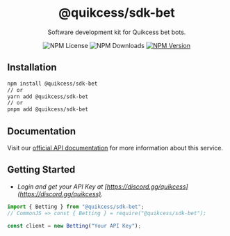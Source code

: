 <h1 align="center">@quikcess/sdk-bet</h1>
<p align="center">Software development kit for Quikcess bet bots.</p>

<div align="center">
  <div style="width: fit-content; display: flex; align-items: flex-start; gap: 4px;">
    <img alt="NPM License" src="https://img.shields.io/npm/l/@quikcess/sdk-bet">
    <img alt="NPM Downloads" src="https://img.shields.io/npm/dw/@quikcess/sdk-bet">
    <a href="https://npmjs.com/package/@quikcess/sdk-bet">
      <img alt="NPM Version" src="https://img.shields.io/npm/v/@quikcess/sdk-bet">
    </a>
  </div>
</div>

## Installation

```bash
npm install @quikcess/sdk-bet
// or
yarn add @quikcess/sdk-bet
// or
pnpm add @quikcess/sdk-bet
```

## Documentation

Visit our [official API documentation](https://docs.quikcess.com/sdk-bet-reference/) for more information about this service.

## Getting Started

- _Login and get your API Key at [https://discord.gg/quikcess](https://discord.gg/quikcess)._

```ts
import { Betting } from "@quikcess/sdk-bet";
// CommonJS => const { Betting } = require("@quikcess/sdk-bet");

const client = new Betting("Your API Key");
```
